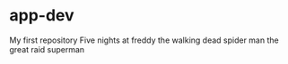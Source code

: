 # app-dev
My first repository
Five nights at freddy 
the walking dead
spider man 
the great raid
superman
